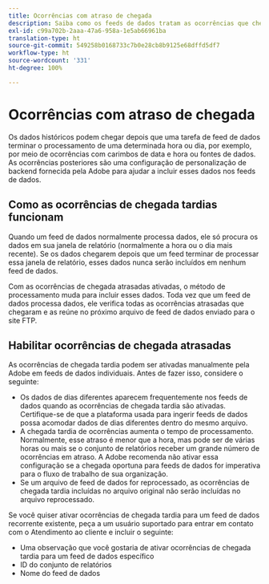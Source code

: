 ```yaml
---
title: Ocorrências com atraso de chegada
description: Saiba como os feeds de dados tratam as ocorrências que chegam tarde.
exl-id: c99a702b-2aaa-47a6-958a-1e5ab66961ba
translation-type: ht
source-git-commit: 549258b0168733c7b0e28cb8b9125e68dffd5df7
workflow-type: ht
source-wordcount: '331'
ht-degree: 100%

---
```


# Ocorrências com atraso de chegada

Os dados históricos podem chegar depois que uma tarefa de feed de dados terminar o processamento de uma determinada hora ou dia, por exemplo, por meio de ocorrências com carimbos de data e hora ou fontes de dados. As ocorrências posteriores são uma configuração de personalização de backend fornecida pela Adobe para ajudar a incluir esses dados nos feeds de dados.

## Como as ocorrências de chegada tardias funcionam

Quando um feed de dados normalmente processa dados, ele só procura os dados em sua janela de relatório (normalmente a hora ou o dia mais recente). Se os dados chegarem depois que um feed terminar de processar essa janela de relatório, esses dados nunca serão incluídos em nenhum feed de dados.

Com as ocorrências de chegada atrasadas ativadas, o método de processamento muda para incluir esses dados. Toda vez que um feed de dados processa dados, ele verifica todas as ocorrências atrasadas que chegaram e as reúne no próximo arquivo de feed de dados enviado para o site FTP.

## Habilitar ocorrências de chegada atrasadas

As ocorrências de chegada tardia podem ser ativadas manualmente pela Adobe em feeds de dados individuais. Antes de fazer isso, considere o seguinte:

* Os dados de dias diferentes aparecem frequentemente nos feeds de dados quando as ocorrências de chegada tardia são ativadas. Certifique-se de que a plataforma usada para ingerir feeds de dados possa acomodar dados de dias diferentes dentro do mesmo arquivo.
* A chegada tardia de ocorrências aumenta o tempo de processamento. Normalmente, esse atraso é menor que a hora, mas pode ser de várias horas ou mais se o conjunto de relatórios receber um grande número de ocorrências em atraso. A Adobe recomenda não ativar essa configuração se a chegada oportuna para feeds de dados for imperativa para o fluxo de trabalho de sua organização.
* Se um arquivo de feed de dados for reprocessado, as ocorrências de chegada tardia incluídas no arquivo original não serão incluídas no arquivo reprocessado.

Se você quiser ativar ocorrências de chegada tardia para um feed de dados recorrente existente, peça a um usuário suportado para entrar em contato com o Atendimento ao cliente e incluir o seguinte:

* Uma observação que você gostaria de ativar ocorrências de chegada tardia para um feed de dados específico
* ID do conjunto de relatórios
* Nome do feed de dados

